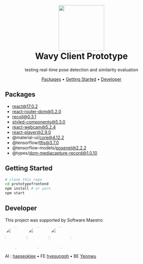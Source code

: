 <div align=center>

<h1> 
<img width="150px" src="https://user-images.githubusercontent.com/26461307/127677346-8bb6ca31-1d6c-4786-92d0-95ed98b15f0e.png"/> <br/>
Wavy Client Prototype </h1>

<p>testing real-time pose detection and similarity evaluation</p>
</div>

<div align="center">
  <a href="#packages">Packages</a> •
  <a href="#getting-started">Getting Started</a> •
  <a href="#developer">Developer</a>
</div>

## Packages

-   react@17.0.2
-   react-router-dom@5.2.0
-   recoil@0.3.1
-   styled-components@5.3.0
-   react-webcam@5.2.4
-   react-player@2.9.0
-   @material-ui/core@4.12.2
-   @tensorflow/tfjs@3.7.0
-   @tensorflow-models/posenet@2.2.2
-   @types/dom-mediacapture-record@1.0.10

## Getting Started

```bash
# clone this repo
cd prototypefrontend
npm install # or yarn
npm start
```

## Developer

This project was supported by Software Maestro

<div align="left">

 <img src="https://avatars.githubusercontent.com/u/20268101?v=4" width="70px" style="border-radius:50%" />

 <img src="https://avatars.githubusercontent.com/u/26461307?v=4" width="70px" style="border-radius:50%" />

 <img src="https://avatars.githubusercontent.com/u/61102178?v=4" width="70px" style="border-radius:50%" />

</div>

AI : [haeseoklee](https://github.com/haeseoklee) • FE [hyesungoh](https://github.com/hyesungoh) • BE [Yeonwu](https://github.com/Yeonwu)
